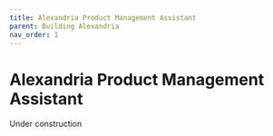 ```yaml
---
title: Alexandria Product Management Assistant
parent: Building Alexandria
nav_order: 1
---
```


# Alexandria Product Management Assistant

Under construction